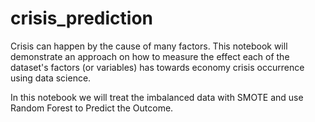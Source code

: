 # crisis_prediction
Crisis can happen by the cause of many factors. This notebook will demonstrate an approach on how to measure the effect each of the dataset's factors (or variables) has towards economy crisis occurrence using data science. 

In this notebook we will treat the imbalanced data with SMOTE and use Random Forest to Predict the Outcome.

